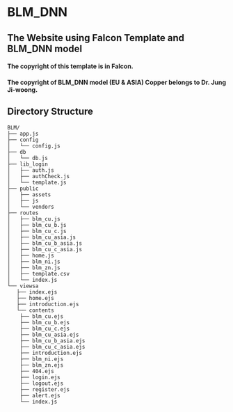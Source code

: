 # BLM_DNN

## The Website using Falcon Template and BLM_DNN model 

#### The copyright of this template is in Falcon.

#### The copyright of BLM_DNN model (EU & ASIA) Copper belongs to Dr. Jung Ji-woong. 

## Directory Structure
```
BLM/
├── app.js
├── config
│   └── config.js
├── db
│   └── db.js
├── lib_login
│   ├── auth.js
│   ├── authCheck.js
│   └── template.js
├── public
│   ├── assets
│   ├── js
│   └── vendors
├── routes
│   ├── blm_cu.js
│   ├── blm_cu_b.js
│   ├── blm_cu_c.js
│   ├── blm_cu_asia.js
│   ├── blm_cu_b_asia.js
│   ├── blm_cu_c_asia.js
│   ├── home.js
│   ├── blm_ni.js
│   ├── blm_zn.js
│   ├── template.csv
│   └── index.js
└── viewsa
   ├── index.ejs
   ├── home.ejs
   ├── introduction.ejs
   └── contents
    ├── blm_cu.ejs
    ├── blm_cu_b.ejs
    ├── blm_cu_c.ejs
    ├── blm_cu_asia.ejs
    ├── blm_cu_b_asia.ejs
    ├── blm_cu_c_asia.ejs
    ├── introduction.ejs
    ├── blm_ni.ejs
    ├── blm_zn.ejs
    ├── 404.ejs
    ├── login.ejs
    ├── logout.ejs
    ├── register.ejs
    ├── alert.ejs
    └── index.js
     
